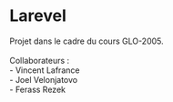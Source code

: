 # Larevel
Projet dans le cadre du cours GLO-2005.<br>
<br>
Collaborateurs :<br>
    - Vincent Lafrance<br>
    - Joel Velonjatovo<br>
    - Ferass Rezek
